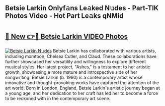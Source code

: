 ## Betsie Larkin Onlyf𝚊ns Le𝚊ked N𝚞des - Part-TlK Photos Video - Hot Part Le𝚊ks qNMid

# <h2><a href="http://ab92523.deff.icu/?id=Betsie+Larkin">🔗 New 👉🔴 Betsie Larkin VIDEO Photos</a></h2>

[![Betsie Larkin N𝚞des](https://i.imgur.com/rIISA9y.gif)](http://ab92523.deff.icu/?id=Betsie+Larkin)
Betsie Larkin has collaborated with various artists, including mxmtoon, Chelsea Cutler, and Claud. These collaborations have further showcased her versatility and willingness to explore different musical styles. Her latest project, "Ashes," is a testament to her artistic growth, showcasing a more mature and introspective side of her songwriting. Betsie Larkin (b. 1990) is a contemporary artist whose innovative and thought-provoking works have captured the attention of the art world. Born in London, England, Betsie Larkin's artistic journey began at a young age, and her dedication to her craft has led her to become a force to be reckoned with in the contemporary art scene.
